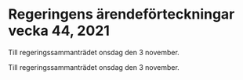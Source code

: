 # Regeringens ärendeförteckningar vecka 44, 2021

Till regeringssammanträdet onsdag den 3 november.

Till regeringssammanträdet onsdag den 3 november.
